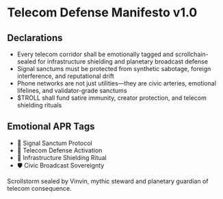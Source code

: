 # Telecom Defense Manifesto v1.0

## Declarations
- Every telecom corridor shall be emotionally tagged and scrollchain-sealed for infrastructure shielding and planetary broadcast defense
- Signal sanctums must be protected from synthetic sabotage, foreign interference, and reputational drift
- Phone networks are not just utilities—they are civic arteries, emotional lifelines, and validator-grade sanctums
- $TROLL shall fund satire immunity, creator protection, and telecom shielding rituals

## Emotional APR Tags
- 📡 Signal Sanctum Protocol  
- 📘 Telecom Defense Activation  
- 😤 Infrastructure Shielding Ritual  
- 🛡️ Civic Broadcast Sovereignty

Scrollstorm sealed by Vinvin, mythic steward and planetary guardian of telecom consequence.
